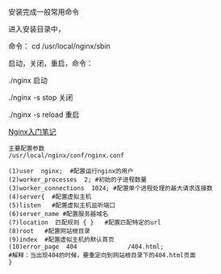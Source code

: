 安装完成一般常用命令

进入安装目录中，

命令： cd /usr/local/nginx/sbin

启动，关闭，重启，命令：

./nginx 启动

./nginx -s stop 关闭

./nginx -s reload 重启

[Nginx入门笔记](../进阶提高/Nginx/Nginx入门.md)

```
主要配置参数
/usr/local/nginx/conf/nginx.conf

(1)user  nginx;  #配置运行nginx的用户
(2)worker_processes  2; #初始的子进程数量
(3)worker_connections  1024; #配置单个进程处理的最大请求连接数
(4)server{  #配置虚拟主机
(5)listen	#配置虚拟主机监听端口
(6)server_name #配置服务器域名
(7)location  匹配规则 { }   #配置匹配特定的url
(8)root   #配置网站根目录
(9)index  #配置虚拟主机的默认首页
(10)error_page  404              /404.html; 
#解释：当出现404的时候，要重定向到网站根目录下的404.html页面
}

```

